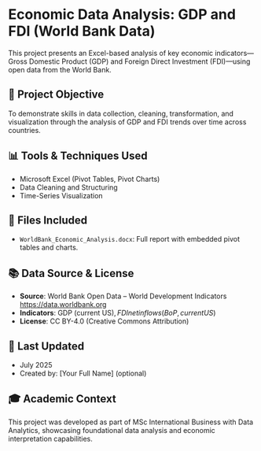 # Economic Data Analysis: GDP and FDI (World Bank Data)

This project presents an Excel-based analysis of key economic indicators—Gross Domestic Product (GDP) and Foreign Direct Investment (FDI)—using open data from the World Bank.

## 📌 Project Objective

To demonstrate skills in data collection, cleaning, transformation, and visualization through the analysis of GDP and FDI trends over time across countries.

## 📊 Tools & Techniques Used

- Microsoft Excel (Pivot Tables, Pivot Charts)
- Data Cleaning and Structuring
- Time-Series Visualization

## 📁 Files Included

- `WorldBank_Economic_Analysis.docx`: Full report with embedded pivot tables and charts.

## 📚 Data Source & License

- **Source**: World Bank Open Data – World Development Indicators  
  https://data.worldbank.org
- **Indicators**: GDP (current US$), FDI net inflows (BoP, current US$)  
- **License**: CC BY-4.0 (Creative Commons Attribution)

## 📅 Last Updated

- July 2025  
- Created by: [Your Full Name] (optional)

## 🎓 Academic Context

This project was developed as part of MSc International Business with Data Analytics, showcasing foundational data analysis and economic interpretation capabilities.
